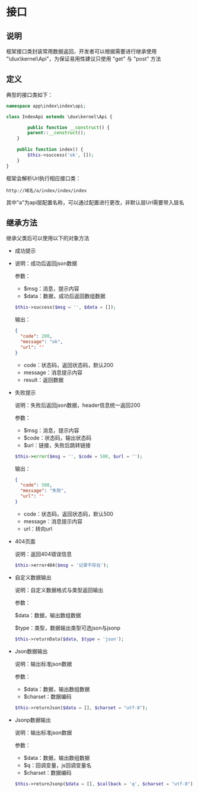 # 接口

## 说明

框架接口类封装常用数据返回，开发者可以根据需要进行继承使用 "\dux\kernel\Api"，为保证易用性建议只使用 "get" 与 "post" 方法

## 定义

典型的接口类如下：

```php
namespace app\index\index\api;

class IndexApi extends \dux\kernel\Api {

		public function __construct() {
        parent::__construct();
    }
    
    public function index() {
        $this->success('ok', []);
    }
}
```

框架会解析Url执行相应接口类：

```
http://域名/a/index/index/index
```

其中"a"为api层配置名称，可以通过配置进行更改，非默认层Url需要带入层名

## 继承方法

继承父类后可以使用以下的对象方法

- 成功提示

- 说明：成功后返回json数据

  参数：

  - $msg：消息，提示内容
  - $data：数据，成功后返回数组数据

  ```php
  $this->success($msg = '', $data = []);
  ```

  输出：

  ```json
  {
    "code": 200,
    "message": "ok",
    "url": ''
  }
  ```

  - code：状态码，返回状态码，默认200
  - message：消息提示内容
  - result：返回数据

- 失败提示

  说明：失败后返回json数据，header信息统一返回200

  参数：

  - $msg：消息，提示内容
  - $code：状态码，输出状态码
  - $url：链接，失败后跳转链接

  ```php
  $this->error($msg = '', $code = 500, $url = '');
  ```

  输出：

  ```json
  {
    "code": 500,
    "message": "失败",
    "url": ''
  }
  ```

  - code：状态码，返回状态码，默认500
  - message：消息提示内容
  - url：转向url

- 404页面

  说明：返回404错误信息

  ```php
  $this->error404($msg = '记录不存在');
  ```

- 自定义数据输出

  说明：自定义数据格式与类型返回输出

  参数：

  $data：数据，输出数组数据

  $type：类型，数据输出类型可选json与jsonp

  ```php
  $this->returnData($data, $type = 'json');
  ```

- Json数据输出

  说明：输出标准json数据

  参数：

  - $data：数据，输出数组数据
  - $charset：数据编码

  ```php
  $this->returnJson($data = [], $charset = "utf-8");
  ```

- Jsonp数据输出

  说明：输出标准json数据

  参数：

  - $data：数据，输出数组数据
  - $q：回调变量，js回调变量名
  - $charset：数据编码

  ```php
  $this->returnJsonp($data = [], $callback = 'q', $charset = "utf-8");
  ```

  
